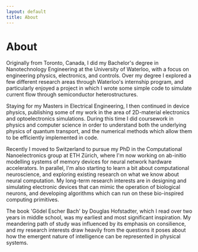 ```yaml
---
layout: default
title: About
---
```


# About

Originally from Toronto, Canada, I did my Bachelor's degree in Nanotechnology Engineering at the University of Waterloo, with a focus on engineering physics, electronics, and controls. Over my degree I explored a few different research areas through Waterloo's internship program, and particularly enjoyed a project in which I wrote some simple code to simulate current flow through semiconductor heterostructures.

Staying for my Masters in Electrical Engineering, I then continued in device physics, publishing some of my work in the area of 2D-material electronics and optoelectronics simulations. During this time I did coursework in physics and computer science in order to understand both the underlying physics of quantum transport, and the numerical methods which allow them to be efficiently implemented in code.

Recently I moved to Switzerland to pursue my PhD in the Computational Nanoelectronics group at ETH Zürich, where I'm now working on ab-initio modelling systems of memory devices for neural network hardware accelerators. In parallel, I'm also starting to learn a bit about computational neuroscience, and exploring existing research on what we know about neural computation. My long-term research interests are in designing and simulating electronic devices that can mimic the operation of biological neurons, and developing algorithms which can run on these bio-inspired computing primitives.

The book 'Gödel Escher Bach' by Douglas Hofstadter, which I read over two years in middle school, was my earliest and most significant inspiration. My meandering path of study was influenced by its emphasis on consilience, and my research interests draw heavily from the questions it poses about how the emergent nature of intelligence can be represented in physical systems.
